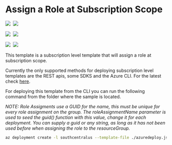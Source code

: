 # Assign a Role at Subscription Scope

<IMG SRC="https://azbotstorage.blob.core.windows.net/badges/subscription-role-assigment/PublicLastTestDate.svg" />&nbsp;
<IMG SRC="https://azbotstorage.blob.core.windows.net/badges/subscription-role-assigment/PublicDeployment.svg" />&nbsp;

<IMG SRC="https://azbotstorage.blob.core.windows.net/badges/subscription-role-assigment/FairfaxLastTestDate.svg" />&nbsp;
<IMG SRC="https://azbotstorage.blob.core.windows.net/badges/subscription-role-assigment/FairfaxDeployment.svg" />&nbsp;

<IMG SRC="https://azbotstorage.blob.core.windows.net/badges/subscription-role-assigment/BestPracticeResult.svg" />&nbsp;
<IMG SRC="https://azbotstorage.blob.core.windows.net/badges/subscription-role-assigment/CredScanResult.svg" />&nbsp;

This template is a subscription level template that will assign a role at subscription scope.

Currently the only supported methods for deploying subscription level templates are the REST apis, some SDKS and the Azure CLI.  For the latest check [here](https://docs.microsoft.com/en-us/azure/azure-resource-manager/create-resource-group-in-template#create-empty-resource-group).

For deploying this template from the CLI you can run the following command from the folder where the sample is located.

<i>NOTE: Role Assigments use a GUID for the name, this must be unique for every role assignment on the group.  The roleAssignmentName parameter is used to seed the guid() function with this value, change it for each deployment.  You can supply a guid or any string, as long as it has not been used before when assigning the role to the resourceGroup.
</i>

```bash
az deployment create -l southcentralus --template-file ./azuredeploy.json --parameters roleAssignmentName={random seed}
```
